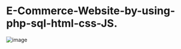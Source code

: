 # E-Commerce-Website-by-using-php-sql-html-css-JS.
![image](https://github.com/user-attachments/assets/76e2cf6d-bf5b-4db8-8b6b-e216420460f4)

